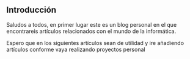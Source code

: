 ## Introducción 
Saludos a todos, en primer lugar este es un blog personal en el que encontrareis artículos relacionados con el mundo de la informática.

Espero que en los siguientes artículos sean de utilidad y ire añadiendo artículos conforme vaya realizando proyectos personal
